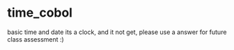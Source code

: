 # time_cobol
basic time and date 
its a clock, and it not get, please use a answer for future class assessment
:)

